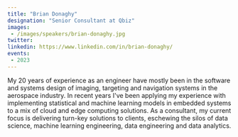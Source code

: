 ```yaml
---
title: "Brian Donaghy"
designation: "Senior Consultant at Qbiz"
images:
 - /images/speakers/brian-donaghy.jpg
twitter: 
linkedin: https://www.linkedin.com/in/brian-donaghy/
events:
 - 2023
---
```


My 20 years of experience as an engineer have mostly been in the software and systems design of imaging, targeting and navigation systems in the aerospace industry. In recent years I've been applying my experience with implementing statistical and machine learning models in embedded systems to a mix of cloud and edge computing solutions. As a consultant, my current focus is delivering turn-key solutions to clients, eschewing the silos of data science, machine learning engineering, data engineering and data analytics. 